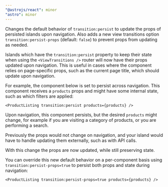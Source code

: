 ```yaml
---
"@astrojs/react": minor
"astro": minor
---
```


Changes the default behavior of `transition:persist` to update the props of persisted islands upon navigation. Also adds a new view transitions option `transition:persist-props` (default: `false`) to prevent props from updating as needed.

Islands which have the `transition:persist` property to keep their state when using the `<ViewTransitions />` router will now have their props updated upon navigation. This is useful in cases where the component relies on page-specific props, such as the current page title, which should update upon navigation.

For example, the component below is set to persist across navigation. This component receives a `products` props and might have some internal state, such as which filters are applied:

```astro
<ProductListing transition:persist products={products} />
```

Upon navigation, this component persists, but the desired `products` might change, for example if you are visiting a category of products, or you are performing a search.

Previously the props would not change on navigation, and your island would have to handle updating them externally, such as with API calls.

With this change the props are now updated, while still preserving state.

You can override this new default behavior on a per-component basis using `transition:persist-props=true` to persist both props and state during navigation:

```astro
<ProductListing transition:persist-props=true products={products} />
```

